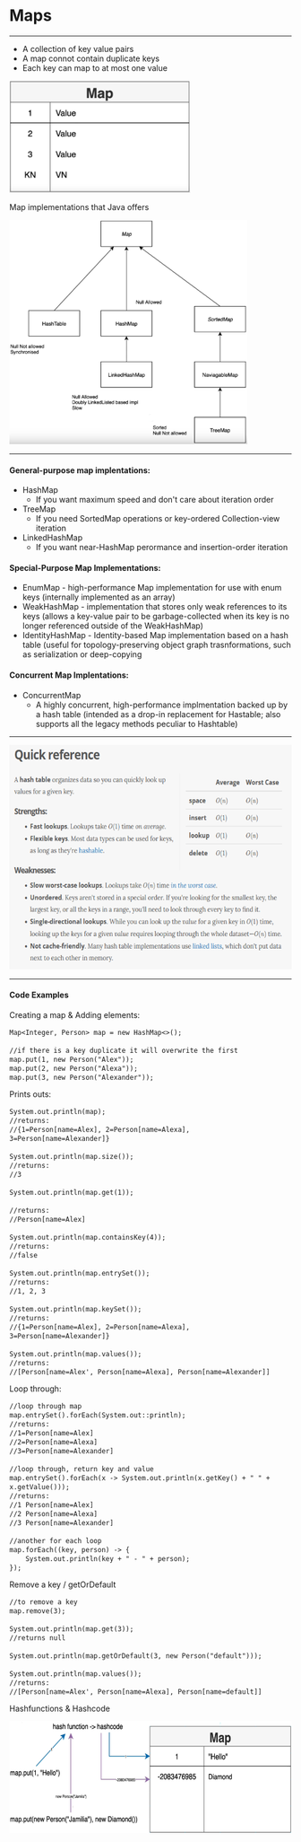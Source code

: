 # Maps
------------
-  A collection of key value pairs
-  A map connot contain duplicate keys
-  Each key can map to at most one value

<img src="Maps2.PNG" height="200">

Map implementations that Java offers

<img src="Maps.PNG" height="400">

-------------
#### General-purpose map implentations:
-  HashMap
    -  If you want maximum speed and don't care about iteration order
-  TreeMap
    -  If you need SortedMap operations or key-ordered Collection-view iteration
-  LinkedHashMap 
    -  If you want near-HashMap perormance and insertion-order iteration
#### Special-Purpose Map Implementations:
-  EnumMap
        -  high-performance Map implementation for use with enum keys (internally implemented as an array)
-  WeakHashMap
        -  implementation that stores only weak references to its keys (allows a key-value pair to be garbage-collected when its key is no longer referenced outside of the WeakHashMap)
-  IdentityHashMap
        -  Identity-based Map implementation based on a hash table (useful for topology-preserving object graph trasnformations, such as serialization or deep-copying
#### Concurrent Map Implentations:
-  ConcurrentMap
   -  A highly concurrent, high-performance implmentation backed up by a hash table (intended as a drop-in replacement for Hastable; also supports all the legacy methods peculiar to Hashtable)
-------------

<img src="HashTableQuickRef.PNG" height="400">

-------------
#### Code Examples

Creating a map & Adding elements:

```
Map<Integer, Person> map = new HashMap<>();

//if there is a key duplicate it will overwrite the first
map.put(1, new Person("Alex"));
map.put(2, new Person("Alexa"));
map.put(3, new Person("Alexander"));
```

Prints outs:

```
System.out.println(map);
//returns:
//{1=Person[name=Alex], 2=Person[name=Alexa], 3=Person[name=Alexander]}

System.out.println(map.size());
//returns:
//3

System.out.println(map.get(1));

//returns:
//Person[name=Alex]

System.out.println(map.containsKey(4));
//returns:
//false

System.out.println(map.entrySet());
//returns:
//1, 2, 3

System.out.println(map.keySet());
//returns:
//{1=Person[name=Alex], 2=Person[name=Alexa], 3=Person[name=Alexander]}

System.out.println(map.values());
//returns:
//[Person[name=Alex', Person[name=Alexa], Person[name=Alexander]]
```

Loop through:

```
//loop through map
map.entrySet().forEach(System.out::println);
//returns:
//1=Person[name=Alex]
//2=Person[name=Alexa]
//3=Person[name=Alexander]

//loop through, return key and value
map.entrySet().forEach(x -> System.out.println(x.getKey() + " " + x.getValue()));
//returns:
//1 Person[name=Alex]
//2 Person[name=Alexa]
//3 Person[name=Alexander]

//another for each loop
map.forEach((key, person) -> {
    System.out.println(key + " - " + person);
});
```

Remove a key / getOrDefault

```
//to remove a key
map.remove(3);

System.out.println(map.get(3));
//returns null

System.out.println(map.getOrDefault(3, new Person("default")));

System.out.println(map.values());
//returns:
//[Person[name=Alex', Person[name=Alexa], Person[name=default]]
```

Hashfunctions & Hashcode

<img src="hashFunction.PNG" height="200">
